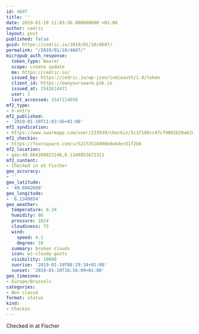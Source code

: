 ```yaml
---
id: 4607
title: ''
date: 2019-01-10 11:03:56.000000000 +01:00
author: cedric
layout: post
published: false
guid: https://cedric.io/2019/01/10/4607/
permalink: "/2019/01/10/4607/"
micropub_auth_response:
  token_type: Bearer
  scope: create update
  me: https://cedric.io/
  issued_by: https://cedric.io/wp-json/indieauth/1.0/token
  client_id: https://ownyourswarm.p3k.io
  issued_at: 1542614471
  user: 1
  last_accessed: 1547114658
mf2_type:
- h-entry
mf2_published:
- '2019-01-10T11:03:56+01:00'
mf2_syndication:
- https://www.swarmapp.com/user/223939/checkin/5c37188cc47cf9002b29a620
mf2_checkin:
- https://foursquare.com/v/521f2518498e8eb4ec51f2b6
mf2_location:
- geo:49.604268822146,6.1349853672311
mf2_content:
- Checked in at Fischer
geo_accuracy:
- ''
geo_latitude:
- '49.6042688'
geo_longitude:
- '6.1349854'
geo_weather:
  temperature: 0.34
  humidity: 86
  pressure: 1024
  cloudiness: 75
  wind:
    speed: 4.1
    degree: 10
  summary: broken clouds
  icon: wi-cloudy-gusts
  visibility: 10000
  sunrise: '2019-01-10T08:29:34+01:00'
  sunset: '2019-01-10T16:56:09+01:00'
geo_timezone:
- Europe/Brussels
categories:
- Non classé
format: status
kind:
- Checkin
---
```

Checked in at Fischer